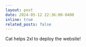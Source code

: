 ```yaml
---
layout: post
date: 2024-05-12 22:36:00-0400
inline: true
related_posts: false
---
```


Cat helps 2xl to deploy the website!
